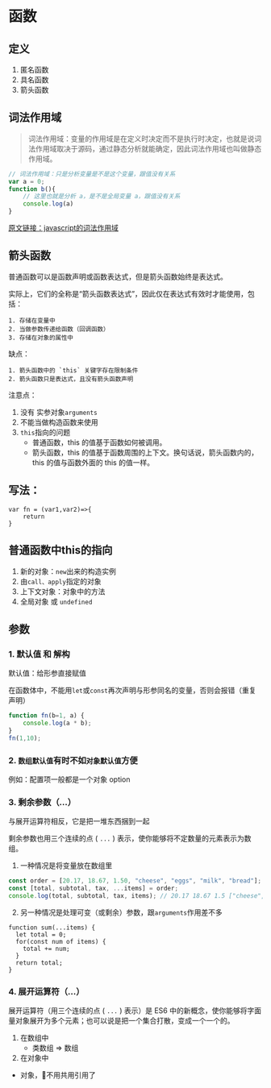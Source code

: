 #  函数

## 定义

1. 匿名函数
2. 具名函数
3. 箭头函数

## 词法作用域

> 词法作用域：变量的作用域是在定义时决定而不是执行时决定，也就是说词法作用域取决于源码，通过静态分析就能确定，因此词法作用域也叫做静态作用域。

```js
// 词法作用域：只是分析变量是不是这个变量，跟值没有关系
var a = 0;
function b(){
    // 这里也就是分析 a，是不是全局变量 a，跟值没有关系
    console.log(a)
}
```

[原文链接：javascript的词法作用域](http://js8.in/2011/08/15/javascript%E7%9A%84%E8%AF%8D%E6%B3%95%E4%BD%9C%E7%94%A8%E5%9F%9F/)

## 箭头函数

普通函数可以是函数声明或函数表达式，但是箭头函数始终是表达式。

实际上，它们的全称是“箭头函数表达式”，因此仅在表达式有效时才能使用，包括：

    1. 存储在变量中
    2. 当做参数传递给函数（回调函数）
    3. 存储在对象的属性中

缺点：

    1. 箭头函数中的 `this` 关键字存在限制条件
    2. 箭头函数只是表达式，且没有箭头函数声明

注意点：

1. 没有 实参对象`arguments`
2. 不能当做构造函数来使用
3. `this`指向的问题
    - 普通函数，this 的值基于函数如何被调用。
    - 箭头函数，this 的值基于函数周围的上下文。换句话说，箭头函数内的，this 的值与函数外面的 this 的值一样。

## 写法：

```
var fn = (var1,var2)=>{
    return 
}
```

## 普通函数中this的指向

1. 新的对象：`new`出来的构造实例
2. 由`call、apply`指定的对象
3. 上下文对象：对象中的方法
4. 全局对象 或 `undefined`

## 参数

### 1. 默认值 和 解构

默认值：给形参直接赋值

在函数体中，不能用`let`或`const`再次声明与形参同名的变量，否则会报错（重复声明）

```javascript
function fn(b=1, a) {
    console.log(a * b);
}
fn(1,10);
```

### 2. `数组默认值`有时不如`对象默认值`方便

例如：配置项一般都是一个对象 option

### 3. 剩余参数（...）



与展开运算符相反，它是把一堆东西捆到一起

剩余参数也用三个连续的点 ( `...` ) 表示，使你能够将不定数量的元素表示为数组。

1. 一种情况是将变量放在数组里

```javascript
const order = [20.17, 18.67, 1.50, "cheese", "eggs", "milk", "bread"];
const [total, subtotal, tax, ...items] = order;
console.log(total, subtotal, tax, items); // 20.17 18.67 1.5 ["cheese", "eggs", "milk", "bread"]
```

2. 另一种情况是处理可变（或剩余）参数，跟`arguments`作用差不多

```
function sum(...items) {
  let total = 0;  
  for(const num of items) {
    total += num;
  }
  return total;
}
```

### 4. 展开运算符（...）

展开运算符（用三个连续的点 ( `...` ) 表示）是 ES6 中的新概念，使你能够将字面量对象展开为多个元素；也可以说是把一个集合打散，变成一个一个的。

1. 在数组中
	- 类数组 => 数组
2. 在对象中
  - 对象，不用共用引用了
